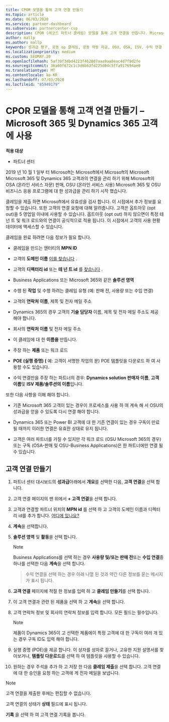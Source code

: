 ```yaml
---
title: CPOR 모델을 통해 고객 연결 만들기
ms.topic: article
ms.date: 06/03/2020
ms.service: partner-dashboard
ms.subservice: partnercenter-csp
description: CPOR (레코드 파트너 클레임) 모델을 통해 고객 연결을 만듭니다. Microsoft 365 및 Dynamics 365 고객에 대 한 판매, 사용량 &의 성과급을 관리 하는 데 도움이 됩니다.
author: mallp
ms.author: mallp
keywords: 성과급 청구, 공동 op 클레임, 공동 작동 자금, OSU, OSA, ISV, 수익 연결
ms.localizationpriority: medium
ms.custom: SEOMAY.20
ms.openlocfilehash: 5af39f3dbd4223f462807aaa9aa8eac4d7f9d2fe
ms.sourcegitcommit: 36a60f672c1c3d6b63fd225d04c5ffa917694ae0
ms.translationtype: MT
ms.contentlocale: ko-KR
ms.lasthandoff: 07/03/2020
ms.locfileid: "85949179"
---
```

# <a name="create-a-customer-association-via-the-cpor-model--use-for-microsoft-365-and-dynamics-365-customers"></a>CPOR 모델을 통해 고객 연결 만들기 – Microsoft 365 및 Dynamics 365 고객에 사용

**적용 대상**

- 파트너 센터

2019 년 10 월 1 일부 터 Microsoft는 Microsoft에서 Microsoft의 Microsoft Microsoft 365 및 Dynamics 365 고객과의 연결을 관리 하기 위해 Microsoft의 OSA (온라인 서비스 자문) 판매, OSU (온라인 서비스 사용) Microsoft 365 및 OSU 비즈니스 응용 프로그램에 대 한 성과급을 관리 하기 시작 했습니다.

클레임을 제출 하면 Microsoft에서 유효성을 검사 합니다. 이 시점에서 추가 정보를 요청할 수 있습니다. 또한 고객의 연결 요청에 대해 알려줍니다. 고객은 옵트아웃 (opt out)을 5 영업일 이내에 사용할 수 있습니다. 옵트아웃 (opt out) 하지 않으면이 특정 테 넌 트 및 워크 로드와의 연결이 공식적으로 적용 됩니다. 이 시점에서 고객의 사용 현황 데이터에 액세스할 수 있습니다. 

클레임을 완료 하려면 다음 정보가 필요 합니다.

- 클레임을 만드는 엔터티의 **MPN ID**

- 고객의 **도메인 이름** [이를 찾습니다](https://docs.microsoft.com/partner-center/find-customer-domain-name) .

- 고객의 **디렉터리 id** 또는 **테 넌 트 id** 를 [찾습니다](https://docs.microsoft.com/partner-center/find-customer-domain-name) .

- Business Applications 또는 Microsoft 365와 같은 **솔루션 영역**

- 수행 된 **작업** 및 수행 하려는 클레임 유형 (예: 판매 전, 사용량 또는 수입 연결)

- 고객의 **연락처 이름**, 제목 및 전자 메일 주소

- Dynamics 365의 경우 고객의 **기술 담당자** 이름, 제목 및 전자 메일 주소도 제공 해야 합니다.

- 회사의 **연락처 이름** 및 전자 메일 주소

- 이 클레임에 대 한 **이름을** 만듭니다.

- 주장 하는 **제품** 또는 워크 로드

- **POE (실행 증명) (** 예: 고객이 서명한 작업의 문) POE 템플릿을 다운로드 하 여 사용할 수도 있습니다.

- 수익 연결만을 주장 하는 파트너의 경우: **Dynamics solution 판매자 이름**, **고객 이름**및 **ISV 제품/솔루션의 이름**입니다. 

또한 다음 사항을 이해 해야 합니다.

- 기존 Microsoft 365 고객이 있는 경우이 프로세스를 사용 하 여 계속 해 서 OSU의 성과급을 얻을 수 있도록 다시 연결 해야 합니다.

- Dynamics 365 또는 Power BI 고객에 대 한 기존 연결이 있는 경우 구독이 만료 될 때까지 이러한 연결은 유효한 상태로 유지 됩니다.

- 고객은 여러 파트너를 가질 수 있지만 각 워크 로드 (OSU Microsoft 365의 경우) 또는 구독 (OSA-판매 및 OSU-Business Applications)은 한 파트너에만 연결 될 수 있습니다.

## <a name="create-a-customer-association"></a>고객 연결 만들기

1. 파트너 센터 대시보드의 **성과급**아래에서 **개요**를 선택한 다음, **고객 연결**을 선택 합니다. 

2. 고객 연결 페이지의 맨 위에서 **+ 고객 연결**을 선택 합니다.

3. 고객과 연결할 파트너 위치의 **MPN id** 를 선택 하 고 고객의 도메인 이름과 디렉터리 id를 추가 합니다. [어디에 있나요?](https://docs.microsoft.com/partner-center/find-customer-domain-name)

4. **계속**을 선택합니다.

5. **솔루션 영역** 및 **활동**을 선택 합니다. 

   >[!Note]
   >
   >Business Applications를 선택 하는 경우 **사용량 및/또는 판매 전**또는 **수입 연결**중 하나를 선택한 다음 **계속**을 선택 합니다. 

   >수익 연결을 선택 하는 경우 아래 나열 된 것과 약간 다른 정보를 묻는 메시지가 표시 됩니다.

6. **고객 연결** 페이지에 적절 한 정보를 입력 하 고 **클레임 만들기**를 선택 합니다.

7. 이 고객 연결과 관련 된 제품을 선택 하 고 **계속**을 선택 합니다.

8. 고객 연락처 정보 및 회사의 연락처 정보를 입력 합니다. 모든 필드는 필수입니다. 

   >[!NOTE]
   >제품이 Dynamics 365이 고 선택한 제품에이 특정 고객에 대 한 구독이 여러 개 있는 경우 구독 ID도 입력 해야 합니다.

9. 실행 증명 (POE)을 제공 합니다. 이 상자를 상자로 끌거나, 고유한 지원 설명서를 찾아보거나, **템플릿 다운로드**를 선택 하 여 템플릿을 사용할 수 있습니다. 

10. 원하는 경우 주석을 추가 하 고 저장 한 다음 **클레임 제출**을 선택 합니다. 고객 연결에 대 한 승인을 요청 하는 고객에 게 전자 메일을 보냅니다.

   >[!NOTE]
   >고객 연결을 제출한 후에는 편집할 수 없습니다.

고객 연결의 상태가 **상태** 필드에 표시 됩니다.

**기록** 을 선택 하 여 고객 연결 기록을 봅니다.
